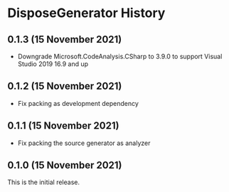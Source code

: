 # DisposeGenerator History

## 0.1.3 (15 November 2021)
- Downgrade Microsoft.CodeAnalysis.CSharp to 3.9.0 to support Visual Studio 2019 16.9 and up

## 0.1.2 (15 November 2021)
- Fix packing as development dependency

## 0.1.1 (15 November 2021)
- Fix packing the source generator as analyzer

## 0.1.0 (15 November 2021)
This is the initial release.
